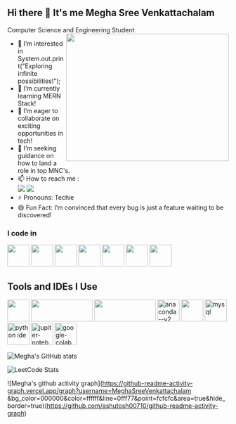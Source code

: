 ## Hi there 👋 It's me Megha Sree Venkattachalam

Computer Science and Engineering Student
<img align="right" width="370" height="290" src="https://i.pinimg.com/originals/47/f0/34/47f0342cec72b800463bf003eac1257e.gif">
- 👀 I’m interested in System.out.print("Exploring infinite possibilities!");
- 🌱 I’m currently learning MERN Stack!
- 👯 I’m eager to collaborate on exciting opportunities in tech!
- 🤔 I’m seeking guidance on how to land a role in top MNC's.
- 📫 How to reach me :
<br /> [<img src="https://img.shields.io/badge/Twitter-1DA1F2?style=for-the-badge&logo=twitter&logoColor=white" />](https://x.com/MeghaSreeVenkat) [<img src="https://img.shields.io/badge/LinkedIn-0077B5?style=for-the-badge&logo=linkedin&logoColor=white" />](https://www.linkedin.com/in/meghasree-v/)
- ⚡ Pronouns: Techie
- 😄 Fun Fact: I’m convinced that every bug is just a feature waiting to be discovered!

### I code in
<img height="50" width="50" src="https://img.icons8.com/color/48/000000/python.png" /> <img height="50" width="50" src="https://img.icons8.com/color/48/000000/c-programming.png" /> <img height="50" width="50" src="https://img.icons8.com/color/48/000000/java-coffee-cup-logo.png" /> <img height="50" width="50" src="https://img.icons8.com/color/48/000000/html-5.png" /> <img height="50" width="50" src="https://img.icons8.com/color/48/000000/css3.png" /> <img height="50" width="50" src="https://img.icons8.com/color/48/000000/bootstrap.png" /> <img height="50" width="50" src="https://img.icons8.com/color/48/000000/mysql-logo.png"/>

## Tools and IDEs I Use
<img height="50" width="50" src="https://img.icons8.com/color/48/000000/visual-studio-code-2019.png"/> <img height="50" width="140" src="https://img.shields.io/badge/IntelliJIDEA-000000.svg?logo=intellij-idea&logoColor=white"/> <img height="50" width="140" src="https://img.shields.io/badge/Notepad++-90E59A.svg?&logo=notepad%2b%2b&logoColor=black"/> <img width="50" height="50" src="https://img.icons8.com/fluency/48/anaconda--v2.png" alt="anaconda--v2"/> <img height="50" width="50" src="https://img.icons8.com/color/48/000000/figma--v1.png"/> <img width="50" height="50" src="https://www.logolynx.com/images/logolynx/38/38e551942fc7b62ce1076546e25ece92.png" alt="mysql"/> <img height="50" width="50" src="https://img.icons8.com/color/48/000000/python.png" alt="python ide"/> <img width="50" height="50" src="https://vinciai.academy/wp-content/uploads/2022/08/jupyter.png" alt="jupiter-notebook"/> <img width="50" height="50" src="https://user-images.githubusercontent.com/13848158/155354329-cf7c3352-a72a-478d-82a7-04e3833b03b7.png" alt="google-colab"/> 

![Megha's GitHub stats](https://github-readme-stats.vercel.app/api?username=MeghaSreeVenkattachalam&theme=dark&show_icons=true&&hide=issues,contribs)

![LeetCode Stats](https://leetcard.jacoblin.cool/Megha_Sree_Venkattachalam?theme=dark&font=Gentium%20Basic&ext=heatmap)

![Megha's github activity graph](https://github-readme-activity-graph.vercel.app/graph?username=MeghaSreeVenkattachalam &bg_color=000000&color=ffffff&line=0fff77&point=fcfcfc&area=true&hide_border=true)(https://github.com/ashutosh00710/github-readme-activity-graph)

